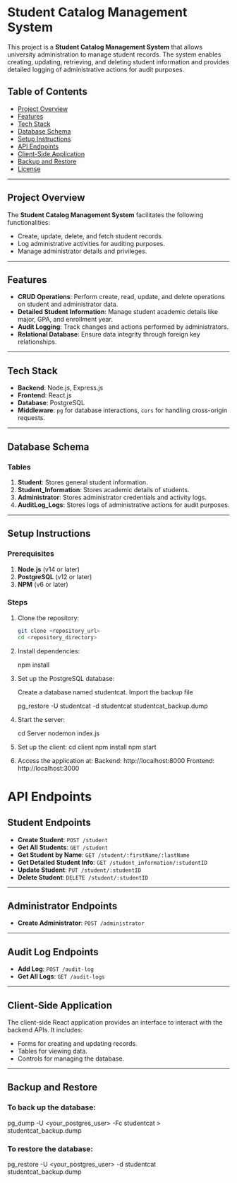 # Student Catalog Management System

This project is a **Student Catalog Management System** that allows university administration to manage student records. The system enables creating, updating, retrieving, and deleting student information and provides detailed logging of administrative actions for audit purposes.

## Table of Contents

- [Project Overview](#project-overview)
- [Features](#features)
- [Tech Stack](#tech-stack)
- [Database Schema](#database-schema)
- [Setup Instructions](#setup-instructions)
- [API Endpoints](#api-endpoints)
- [Client-Side Application](#client-side-application)
- [Backup and Restore](#backup-and-restore)
- [License](#license)

---

## Project Overview

The **Student Catalog Management System** facilitates the following functionalities:
- Create, update, delete, and fetch student records.
- Log administrative activities for auditing purposes.
- Manage administrator details and privileges.

---

## Features

- **CRUD Operations**: Perform create, read, update, and delete operations on student and administrator data.
- **Detailed Student Information**: Manage student academic details like major, GPA, and enrollment year.
- **Audit Logging**: Track changes and actions performed by administrators.
- **Relational Database**: Ensure data integrity through foreign key relationships.

---

## Tech Stack

- **Backend**: Node.js, Express.js
- **Frontend**: React.js
- **Database**: PostgreSQL
- **Middleware**: `pg` for database interactions, `cors` for handling cross-origin requests.

---

## Database Schema

### Tables
1. **Student**: Stores general student information.
2. **Student_Information**: Stores academic details of students.
3. **Administrator**: Stores administrator credentials and activity logs.
4. **AuditLog_Logs**: Stores logs of administrative actions for audit purposes.

---

## Setup Instructions

### Prerequisites
1. **Node.js** (v14 or later)
2. **PostgreSQL** (v12 or later)
3. **NPM** (v6 or later)

### Steps
1. Clone the repository:
   ```bash
   git clone <repository_url>
   cd <repository_directory>

2. Install dependencies:

    npm install

3. Set up the PostgreSQL database:

    Create a database named studentcat.
    Import the backup file

    pg_restore -U studentcat -d studentcat studentcat_backup.dump

4. Start the server:

    cd Server
    nodemon index.js

5. Set up the client:
    cd client
    npm install
    npm start

6. Access the application at:
    Backend: http://localhost:8000
    Frontend: http://localhost:3000


# API Endpoints

## Student Endpoints

- **Create Student**: `POST /student`
- **Get All Students**: `GET /student`
- **Get Student by Name**: `GET /student/:firstName/:lastName`
- **Get Detailed Student Info**: `GET /student_information/:studentID`
- **Update Student**: `PUT /student/:studentID`
- **Delete Student**: `DELETE /student/:studentID`

---

## Administrator Endpoints

- **Create Administrator**: `POST /administrator`

---

## Audit Log Endpoints

- **Add Log**: `POST /audit-log`
- **Get All Logs**: `GET /audit-logs`

---

## Client-Side Application

The client-side React application provides an interface to interact with the backend APIs. It includes:
- Forms for creating and updating records.
- Tables for viewing data.
- Controls for managing the database.

---

## Backup and Restore

### To back up the database:

pg_dump -U <your_postgres_user> -Fc studentcat > studentcat_backup.dump

### To restore the database:

pg_restore -U <your_postgres_user> -d studentcat studentcat_backup.dump
